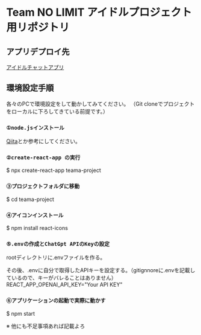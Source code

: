 # Team NO LIMIT アイドルプロジェクト用リポジトリ

## アプリデプロイ先
[アイドルチャットアプリ](https://team-no-limit-project.vercel.app/)

## 環境設定手順

各々のPCで環境設定をして動かしてみてください。
（Git cloneでプロジェクトをローカルに下ろしてきている前提です。）

### `①node.jsインストール`

[Qiita](https://qiita.com/sefoo0104/items/0653c935ea4a4db9dc2b)とか参考にしてください。

### `②create-react-app の実行`

$ npx create-react-app teama-project

### `③プロジェクトフォルダに移動`

$ cd teama-project

### `④アイコンインストール`

$ npm install react-icons

### `⑤.envの作成とChatGpt APIのKeyの設定`

rootディレクトリに.envファイルを作る。

その後、.envに自分で取得したAPIキーを設定する。（gitignnoreに.envを記載しているので、キーがバレることはありません）
REACT_APP_OPENAI_API_KEY="Your API KEY"

### `⑥アプリケーションの起動で実際に動かす`

$ npm start

※ 他にも不足事項あれば記載よろ
